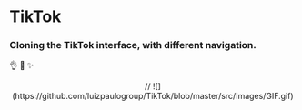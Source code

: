 # TikTok
 
### Cloning the TikTok interface, with different navigation.

:ok_hand:
:tada:
:sparkles:

<div align="center">
    // ![](https://github.com/luizpaulogroup/TikTok/blob/master/src/Images/GIF.gif)
</div>